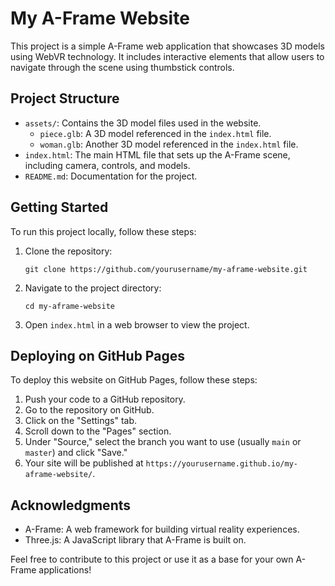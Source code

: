 # My A-Frame Website

This project is a simple A-Frame web application that showcases 3D models using WebVR technology. It includes interactive elements that allow users to navigate through the scene using thumbstick controls.

## Project Structure

- `assets/`: Contains the 3D model files used in the website.
  - `piece.glb`: A 3D model referenced in the `index.html` file.
  - `woman.glb`: Another 3D model referenced in the `index.html` file.
- `index.html`: The main HTML file that sets up the A-Frame scene, including camera, controls, and models.
- `README.md`: Documentation for the project.

## Getting Started

To run this project locally, follow these steps:

1. Clone the repository:
   ```
   git clone https://github.com/yourusername/my-aframe-website.git
   ```
2. Navigate to the project directory:
   ```
   cd my-aframe-website
   ```
3. Open `index.html` in a web browser to view the project.

## Deploying on GitHub Pages

To deploy this website on GitHub Pages, follow these steps:

1. Push your code to a GitHub repository.
2. Go to the repository on GitHub.
3. Click on the "Settings" tab.
4. Scroll down to the "Pages" section.
5. Under "Source," select the branch you want to use (usually `main` or `master`) and click "Save."
6. Your site will be published at `https://yourusername.github.io/my-aframe-website/`.

## Acknowledgments

- A-Frame: A web framework for building virtual reality experiences.
- Three.js: A JavaScript library that A-Frame is built on.

Feel free to contribute to this project or use it as a base for your own A-Frame applications!